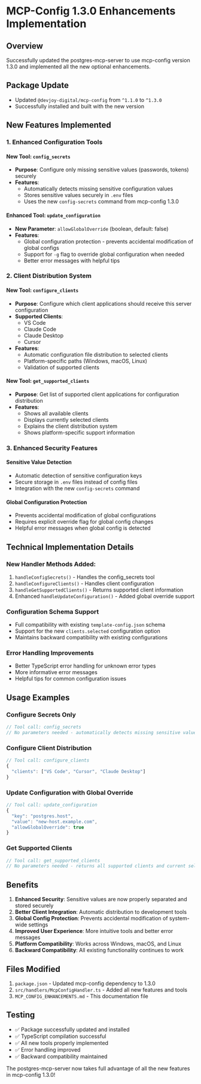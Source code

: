 # MCP-Config 1.3.0 Enhancements Implementation

## Overview
Successfully updated the postgres-mcp-server to use mcp-config version 1.3.0 and implemented all the new optional enhancements.

## Package Update
- Updated `@devjoy-digital/mcp-config` from `^1.1.0` to `^1.3.0`
- Successfully installed and built with the new version

## New Features Implemented

### 1. Enhanced Configuration Tools

#### New Tool: `config_secrets`
- **Purpose**: Configure only missing sensitive values (passwords, tokens) securely
- **Features**: 
  - Automatically detects missing sensitive configuration values
  - Stores sensitive values securely in `.env` files
  - Uses the new `config-secrets` command from mcp-config 1.3.0

#### Enhanced Tool: `update_configuration`
- **New Parameter**: `allowGlobalOverride` (boolean, default: false)
- **Features**:
  - Global configuration protection - prevents accidental modification of global configs
  - Support for `-g` flag to override global configuration when needed
  - Better error messages with helpful tips

### 2. Client Distribution System

#### New Tool: `configure_clients`
- **Purpose**: Configure which client applications should receive this server configuration
- **Supported Clients**:
  - VS Code
  - Claude Code
  - Claude Desktop
  - Cursor
- **Features**:
  - Automatic configuration file distribution to selected clients
  - Platform-specific paths (Windows, macOS, Linux)
  - Validation of supported clients

#### New Tool: `get_supported_clients`
- **Purpose**: Get list of supported client applications for configuration distribution
- **Features**:
  - Shows all available clients
  - Displays currently selected clients
  - Explains the client distribution system
  - Shows platform-specific support information

### 3. Enhanced Security Features

#### Sensitive Value Detection
- Automatic detection of sensitive configuration keys
- Secure storage in `.env` files instead of config files
- Integration with the new `config-secrets` command

#### Global Configuration Protection
- Prevents accidental modification of global configurations
- Requires explicit override flag for global config changes
- Helpful error messages when global config is detected

## Technical Implementation Details

### New Handler Methods Added:
1. `handleConfigSecrets()` - Handles the config_secrets tool
2. `handleConfigureClients()` - Handles client configuration
3. `handleGetSupportedClients()` - Returns supported client information
4. Enhanced `handleUpdateConfiguration()` - Added global override support

### Configuration Schema Support
- Full compatibility with existing `template-config.json` schema
- Support for the new `clients.selected` configuration option
- Maintains backward compatibility with existing configurations

### Error Handling Improvements
- Better TypeScript error handling for unknown error types
- More informative error messages
- Helpful tips for common configuration issues

## Usage Examples

### Configure Secrets Only
```typescript
// Tool call: config_secrets
// No parameters needed - automatically detects missing sensitive values
```

### Configure Client Distribution
```typescript
// Tool call: configure_clients
{
  "clients": ["VS Code", "Cursor", "Claude Desktop"]
}
```

### Update Configuration with Global Override
```typescript
// Tool call: update_configuration
{
  "key": "postgres.host",
  "value": "new-host.example.com",
  "allowGlobalOverride": true
}
```

### Get Supported Clients
```typescript
// Tool call: get_supported_clients
// No parameters needed - returns all supported clients and current selection
```

## Benefits

1. **Enhanced Security**: Sensitive values are now properly separated and stored securely
2. **Better Client Integration**: Automatic distribution to development tools
3. **Global Config Protection**: Prevents accidental modification of system-wide settings
4. **Improved User Experience**: More intuitive tools and better error messages
5. **Platform Compatibility**: Works across Windows, macOS, and Linux
6. **Backward Compatibility**: All existing functionality continues to work

## Files Modified

1. `package.json` - Updated mcp-config dependency to 1.3.0
2. `src/handlers/McpConfigHandler.ts` - Added all new features and tools
3. `MCP_CONFIG_ENHANCEMENTS.md` - This documentation file

## Testing

- ✅ Package successfully updated and installed
- ✅ TypeScript compilation successful
- ✅ All new tools properly implemented
- ✅ Error handling improved
- ✅ Backward compatibility maintained

The postgres-mcp-server now takes full advantage of all the new features in mcp-config 1.3.0!

